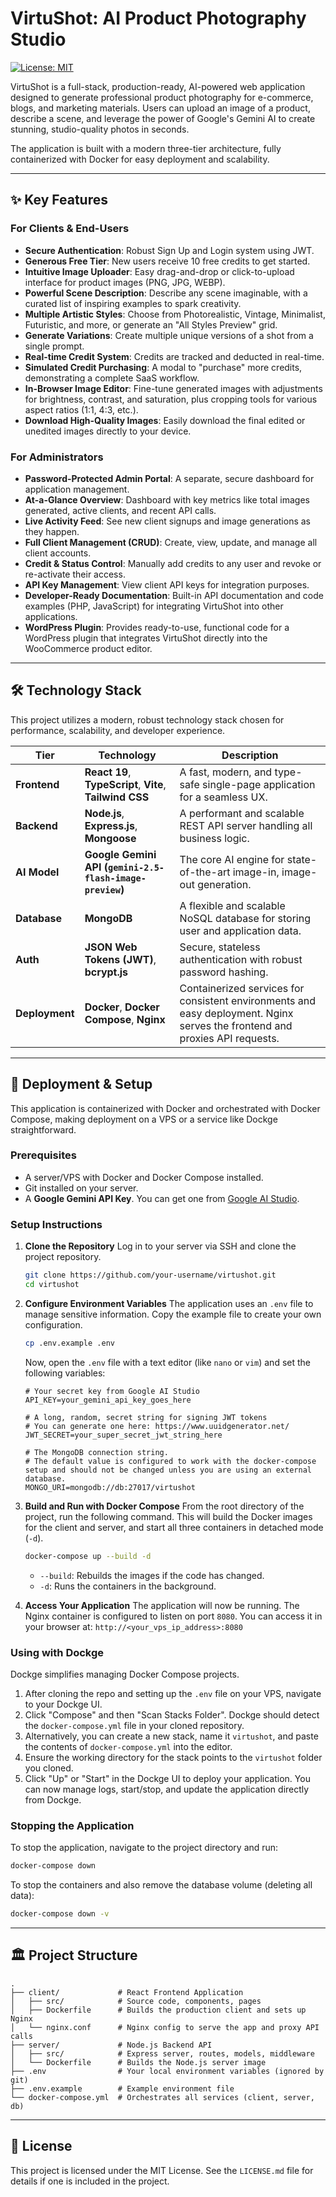 # VirtuShot: AI Product Photography Studio

[![License: MIT](https://img.shields.io/badge/License-MIT-yellow.svg)](https://opensource.org/licenses/MIT)

VirtuShot is a full-stack, production-ready, AI-powered web application designed to generate professional product photography for e-commerce, blogs, and marketing materials. Users can upload an image of a product, describe a scene, and leverage the power of Google's Gemini AI to create stunning, studio-quality photos in seconds.

The application is built with a modern three-tier architecture, fully containerized with Docker for easy deployment and scalability.

<!-- Placeholder for a GIF of the app in action -->
<!-- ![VirtuShot Demo](link-to-your-demo.gif) -->

---

## ✨ Key Features

### For Clients & End-Users
- **Secure Authentication**: Robust Sign Up and Login system using JWT.
- **Generous Free Tier**: New users receive 10 free credits to get started.
- **Intuitive Image Uploader**: Easy drag-and-drop or click-to-upload interface for product images (PNG, JPG, WEBP).
- **Powerful Scene Description**: Describe any scene imaginable, with a curated list of inspiring examples to spark creativity.
- **Multiple Artistic Styles**: Choose from Photorealistic, Vintage, Minimalist, Futuristic, and more, or generate an "All Styles Preview" grid.
- **Generate Variations**: Create multiple unique versions of a shot from a single prompt.
- **Real-time Credit System**: Credits are tracked and deducted in real-time.
- **Simulated Credit Purchasing**: A modal to "purchase" more credits, demonstrating a complete SaaS workflow.
- **In-Browser Image Editor**: Fine-tune generated images with adjustments for brightness, contrast, and saturation, plus cropping tools for various aspect ratios (1:1, 4:3, etc.).
- **Download High-Quality Images**: Easily download the final edited or unedited images directly to your device.

### For Administrators
- **Password-Protected Admin Portal**: A separate, secure dashboard for application management.
- **At-a-Glance Overview**: Dashboard with key metrics like total images generated, active clients, and recent API calls.
- **Live Activity Feed**: See new client signups and image generations as they happen.
- **Full Client Management (CRUD)**: Create, view, update, and manage all client accounts.
- **Credit & Status Control**: Manually add credits to any user and revoke or re-activate their access.
- **API Key Management**: View client API keys for integration purposes.
- **Developer-Ready Documentation**: Built-in API documentation and code examples (PHP, JavaScript) for integrating VirtuShot into other applications.
- **WordPress Plugin**: Provides ready-to-use, functional code for a WordPress plugin that integrates VirtuShot directly into the WooCommerce product editor.

---

## 🛠️ Technology Stack

This project utilizes a modern, robust technology stack chosen for performance, scalability, and developer experience.

| Tier         | Technology                                                                                                  | Description                                                                 |
|--------------|-------------------------------------------------------------------------------------------------------------|-----------------------------------------------------------------------------|
| **Frontend** | **React 19**, **TypeScript**, **Vite**, **Tailwind CSS**                                                      | A fast, modern, and type-safe single-page application for a seamless UX.    |
| **Backend**  | **Node.js**, **Express.js**, **Mongoose**                                                                   | A performant and scalable REST API server handling all business logic.      |
| **AI Model** | **Google Gemini API (`gemini-2.5-flash-image-preview`)**                                                      | The core AI engine for state-of-the-art image-in, image-out generation.     |
| **Database** | **MongoDB**                                                                                                 | A flexible and scalable NoSQL database for storing user and application data. |
| **Auth**     | **JSON Web Tokens (JWT)**, **bcrypt.js**                                                                    | Secure, stateless authentication with robust password hashing.              |
| **Deployment**| **Docker**, **Docker Compose**, **Nginx**                                                                    | Containerized services for consistent environments and easy deployment. Nginx serves the frontend and proxies API requests. |

---

## 🚀 Deployment & Setup

This application is containerized with Docker and orchestrated with Docker Compose, making deployment on a VPS or a service like Dockge straightforward.

### Prerequisites
-   A server/VPS with Docker and Docker Compose installed.
-   Git installed on your server.
-   A **Google Gemini API Key**. You can get one from [Google AI Studio](https://aistudio.google.com/app/apikey).

### Setup Instructions

1.  **Clone the Repository**
    Log in to your server via SSH and clone the project repository.
    ```bash
    git clone https://github.com/your-username/virtushot.git
    cd virtushot
    ```

2.  **Configure Environment Variables**
    The application uses an `.env` file to manage sensitive information. Copy the example file to create your own configuration.
    ```bash
    cp .env.example .env
    ```
    Now, open the `.env` file with a text editor (like `nano` or `vim`) and set the following variables:

    ```env
    # Your secret key from Google AI Studio
    API_KEY=your_gemini_api_key_goes_here

    # A long, random, secret string for signing JWT tokens
    # You can generate one here: https://www.uuidgenerator.net/
    JWT_SECRET=your_super_secret_jwt_string_here

    # The MongoDB connection string.
    # The default value is configured to work with the docker-compose setup and should not be changed unless you are using an external database.
    MONGO_URI=mongodb://db:27017/virtushot
    ```

3.  **Build and Run with Docker Compose**
    From the root directory of the project, run the following command. This will build the Docker images for the client and server, and start all three containers in detached mode (`-d`).
    ```bash
    docker-compose up --build -d
    ```
    - `--build`: Rebuilds the images if the code has changed.
    - `-d`: Runs the containers in the background.

4.  **Access Your Application**
    The application will now be running. The Nginx container is configured to listen on port `8080`. You can access it in your browser at:
    `http://<your_vps_ip_address>:8080`

### Using with Dockge

Dockge simplifies managing Docker Compose projects.
1.  After cloning the repo and setting up the `.env` file on your VPS, navigate to your Dockge UI.
2.  Click "Compose" and then "Scan Stacks Folder". Dockge should detect the `docker-compose.yml` file in your cloned repository.
3.  Alternatively, you can create a new stack, name it `virtushot`, and paste the contents of `docker-compose.yml` into the editor.
4.  Ensure the working directory for the stack points to the `virtushot` folder you cloned.
5.  Click "Up" or "Start" in the Dockge UI to deploy your application. You can now manage logs, start/stop, and update the application directly from Dockge.

### Stopping the Application
To stop the application, navigate to the project directory and run:
```bash
docker-compose down
```
To stop the containers and also remove the database volume (deleting all data):
```bash
docker-compose down -v
```
---

## 🏛️ Project Structure

```
.
├── client/             # React Frontend Application
│   ├── src/            # Source code, components, pages
│   ├── Dockerfile      # Builds the production client and sets up Nginx
│   └── nginx.conf      # Nginx config to serve the app and proxy API calls
├── server/             # Node.js Backend API
│   ├── src/            # Express server, routes, models, middleware
│   └── Dockerfile      # Builds the Node.js server image
├── .env                # Your local environment variables (ignored by git)
├── .env.example        # Example environment file
└── docker-compose.yml  # Orchestrates all services (client, server, db)
```
---

## 📄 License

This project is licensed under the MIT License. See the `LICENSE.md` file for details if one is included in the project.

